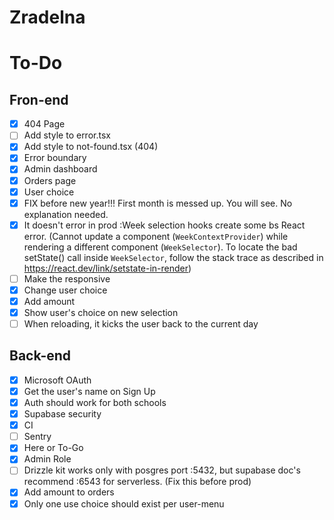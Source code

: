 # Zradelna

# To-Do

## Fron-end

- [x] 404 Page
- [ ] Add style to error.tsx
- [x] Add style to not-found.tsx (404)
- [x] Error boundary
- [x] Admin dashboard
- [x] Orders page
- [x] User choice
- [x] FIX before new year!!! First month is messed up. You will see. No explanation needed.
- [x] It doesn't error in prod :Week selection hooks create some bs React error. (Cannot update a component (`WeekContextProvider`) while rendering a different component (`WeekSelector`). To locate the bad setState() call inside `WeekSelector`, follow the stack trace as described in https://react.dev/link/setstate-in-render)
- [ ] Make the <WeekSelector /> responsive
- [x] Change user choice
- [x] Add amount
- [x] Show user's choice on new selection
- [ ] When reloading, it kicks the user back to the current day

## Back-end

- [x] Microsoft OAuth
- [x] Get the user's name on Sign Up
- [x] Auth should work for both schools
- [x] Supabase security
- [x] CI
- [ ] Sentry
- [x] Here or To-Go
- [x] Admin Role
- [ ] Drizzle kit works only with posgres port :5432, but supabase doc's recommend :6543 for serverless. (Fix this before prod)
- [x] Add amount to orders
- [x] Only one use choice should exist per user-menu
